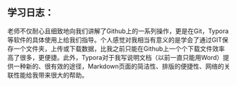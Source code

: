 ## 学习日志：

​		老师不仅耐心且细致地向我们讲解了Github上的一系列操作，更是在Git，Typora等软件的具体使用上给我们指导。个人感觉对我相当有意义的是学会了通过GIT保存一个文件夹，上传或下载数据，比我之前只能在Github上一个个下载文件效率高了很多，更便捷。此外，Typora对于我写说明文档（以前一直只能用Word）提供一种新的、很有效的途径，Markdown页面的简洁性、排版的便捷性、网络的关联性能给我带来很大的帮助。

